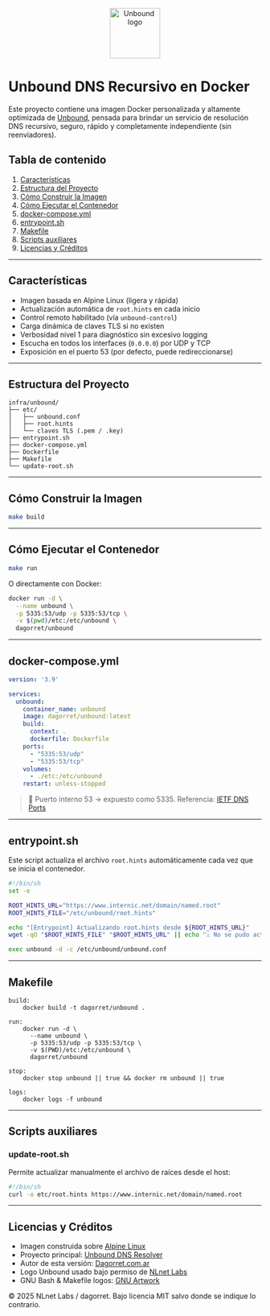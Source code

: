 
<!-- Logo de Unbound -->
<p align="center">
  <img src="https://nlnetlabs.nl/logo/unbound.svg" alt="Unbound logo" height="100">
</p>

# Unbound DNS Recursivo en Docker

Este proyecto contiene una imagen Docker personalizada y altamente optimizada de [Unbound](https://nlnetlabs.nl/projects/unbound/about/), pensada para brindar un servicio de resolución DNS recursivo, seguro, rápido y completamente independiente (sin reenviadores).

## Tabla de contenido

1. [Características](#características)
2. [Estructura del Proyecto](#estructura-del-proyecto)
3. [Cómo Construir la Imagen](#cómo-construir-la-imagen)
4. [Cómo Ejecutar el Contenedor](#cómo-ejecutar-el-contenedor)
5. [docker-compose.yml](#docker-composeyml)
6. [entrypoint.sh](#entrypointsh)
7. [Makefile](#makefile)
8. [Scripts auxiliares](#scripts-auxiliares)
9. [Licencias y Créditos](#licencias-y-créditos)

---

## Características

- Imagen basada en Alpine Linux (ligera y rápida)
- Actualización automática de `root.hints` en cada inicio
- Control remoto habilitado (vía `unbound-control`)
- Carga dinámica de claves TLS si no existen
- Verbosidad nivel 1 para diagnóstico sin excesivo logging
- Escucha en todos los interfaces (`0.0.0.0`) por UDP y TCP
- Exposición en el puerto 53 (por defecto, puede redireccionarse)

---

## Estructura del Proyecto

```
infra/unbound/
├── etc/
│   ├── unbound.conf
│   ├── root.hints
│   └── claves TLS (.pem / .key)
├── entrypoint.sh
├── docker-compose.yml
├── Dockerfile
├── Makefile
└── update-root.sh
```

---

## Cómo Construir la Imagen

```bash
make build
```

---

## Cómo Ejecutar el Contenedor

```bash
make run
```

O directamente con Docker:

```bash
docker run -d \
  --name unbound \
  -p 5335:53/udp -p 5335:53/tcp \
  -v $(pwd)/etc:/etc/unbound \
  dagorret/unbound
```

---

## docker-compose.yml

```yaml
version: '3.9'

services:
  unbound:
    container_name: unbound
    image: dagorret/unbound:latest
    build:
      context: .
      dockerfile: Dockerfile
    ports:
      - "5335:53/udp"
      - "5335:53/tcp"
    volumes:
      - ./etc:/etc/unbound
    restart: unless-stopped
```

> 📌 Puerto interno 53 → expuesto como 5335. Referencia: [IETF DNS Ports](https://datatracker.ietf.org/doc/html/rfc1035)

---

## entrypoint.sh

Este script actualiza el archivo `root.hints` automáticamente cada vez que se inicia el contenedor.

```bash
#!/bin/sh
set -e

ROOT_HINTS_URL="https://www.internic.net/domain/named.root"
ROOT_HINTS_FILE="/etc/unbound/root.hints"

echo "[Entrypoint] Actualizando root.hints desde ${ROOT_HINTS_URL}"
wget -qO "$ROOT_HINTS_FILE" "$ROOT_HINTS_URL" || echo "⚠️ No se pudo actualizar root.hints"

exec unbound -d -c /etc/unbound/unbound.conf
```

---

## Makefile

```make
build:
	docker build -t dagorret/unbound .

run:
	docker run -d \
	  --name unbound \
	  -p 5335:53/udp -p 5335:53/tcp \
	  -v $(PWD)/etc:/etc/unbound \
	  dagorret/unbound

stop:
	docker stop unbound || true && docker rm unbound || true

logs:
	docker logs -f unbound
```

---

## Scripts auxiliares

### update-root.sh

Permite actualizar manualmente el archivo de raíces desde el host:

```bash
#!/bin/sh
curl -o etc/root.hints https://www.internic.net/domain/named.root
```

---

## Licencias y Créditos

- Imagen construida sobre [Alpine Linux](https://alpinelinux.org/)
- Proyecto principal: [Unbound DNS Resolver](https://nlnetlabs.nl/projects/unbound/about/)
- Autor de esta versión: [Dagorret.com.ar](https://github.com/dagorret)
- Logo Unbound usado bajo permiso de [NLnet Labs](https://nlnetlabs.nl/)
- GNU Bash & Makefile logos: [GNU Artwork](https://www.gnu.org/graphics/)

© 2025 NLnet Labs / dagorret. Bajo licencia MIT salvo donde se indique lo contrario.
